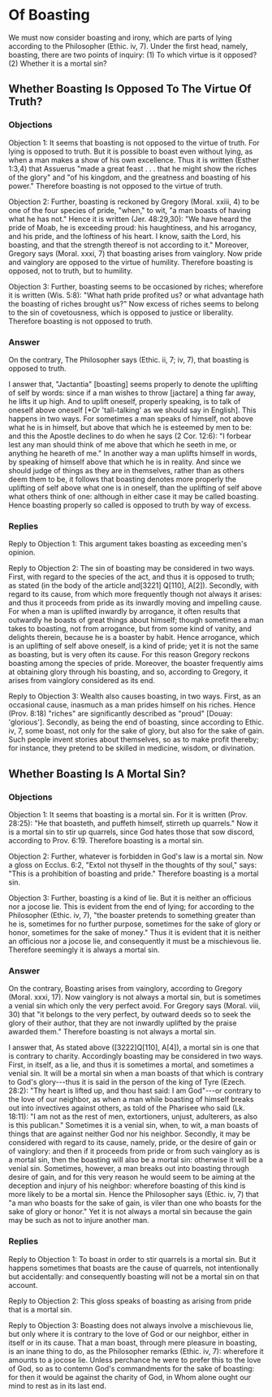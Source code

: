 # Of Boasting

We must now consider boasting and irony, which are parts of lying according to the Philosopher (Ethic. iv, 7). Under the first head, namely, boasting, there are two points of inquiry:
(1) To which virtue is it opposed?
(2) Whether it is a mortal sin?
## Whether Boasting Is Opposed To The Virtue Of Truth?

### Objections

Objection 1: It seems that boasting is not opposed to the virtue of truth. For lying is opposed to truth. But it is possible to boast even without lying, as when a man makes a show of his own excellence. Thus it is written (Esther 1:3,4) that Assuerus "made a great feast . . . that he might show the riches of the glory" and "of his kingdom, and the greatness and boasting of his power." Therefore boasting is not opposed to the virtue of truth.

Objection 2: Further, boasting is reckoned by Gregory (Moral. xxiii, 4) to be one of the four species of pride, "when," to wit, "a man boasts of having what he has not." Hence it is written (Jer. 48:29,30): "We have heard the pride of Moab, he is exceeding proud: his haughtiness, and his arrogancy, and his pride, and the loftiness of his heart. I know, saith the Lord, his boasting, and that the strength thereof is not according to it." Moreover, Gregory says (Moral. xxxi, 7) that boasting arises from vainglory. Now pride and vainglory are opposed to the virtue of humility. Therefore boasting is opposed, not to truth, but to humility.

Objection 3: Further, boasting seems to be occasioned by riches; wherefore it is written (Wis. 5:8): "What hath pride profited us? or what advantage hath the boasting of riches brought us?" Now excess of riches seems to belong to the sin of covetousness, which is opposed to justice or liberality. Therefore boasting is not opposed to truth.

### Answer

On the contrary, The Philosopher says (Ethic. ii, 7; iv, 7), that boasting is opposed to truth.

I answer that, "Jactantia" [boasting] seems properly to denote the uplifting of self by words: since if a man wishes to throw [jactare] a thing far away, he lifts it up high. And to uplift oneself, properly speaking, is to talk of oneself above oneself [*Or 'tall-talking' as we should say in English]. This happens in two ways. For sometimes a man speaks of himself, not above what he is in himself, but above that which he is esteemed by men to be: and this the Apostle declines to do when he says (2 Cor. 12:6): "I forbear lest any man should think of me above that which he seeth in me, or anything he heareth of me." In another way a man uplifts himself in words, by speaking of himself above that which he is in reality. And since we should judge of things as they are in themselves, rather than as others deem them to be, it follows that boasting denotes more properly the uplifting of self above what one is in oneself, than the uplifting of self above what others think of one: although in either case it may be called boasting. Hence boasting properly so called is opposed to truth by way of excess.

### Replies

Reply to Objection 1: This argument takes boasting as exceeding men's opinion.

Reply to Objection 2: The sin of boasting may be considered in two ways. First, with regard to the species of the act, and thus it is opposed to truth; as stated (in the body of the article and[3221] Q[110], A[2]). Secondly, with regard to its cause, from which more frequently though not always it arises: and thus it proceeds from pride as its inwardly moving and impelling cause. For when a man is uplifted inwardly by arrogance, it often results that outwardly he boasts of great things about himself; though sometimes a man takes to boasting, not from arrogance, but from some kind of vanity, and delights therein, because he is a boaster by habit. Hence arrogance, which is an uplifting of self above oneself, is a kind of pride; yet it is not the same as boasting, but is very often its cause. For this reason Gregory reckons boasting among the species of pride. Moreover, the boaster frequently aims at obtaining glory through his boasting, and so, according to Gregory, it arises from vainglory considered as its end.

Reply to Objection 3: Wealth also causes boasting, in two ways. First, as an occasional cause, inasmuch as a man prides himself on his riches. Hence (Prov. 8:18) "riches" are significantly described as "proud" [Douay: 'glorious']. Secondly, as being the end of boasting, since according to Ethic. iv, 7, some boast, not only for the sake of glory, but also for the sake of gain. Such people invent stories about themselves, so as to make profit thereby; for instance, they pretend to be skilled in medicine, wisdom, or divination.
## Whether Boasting Is A Mortal Sin?

### Objections

Objection 1: It seems that boasting is a mortal sin. For it is written (Prov. 28:25): "He that boasteth, and puffeth himself, stirreth up quarrels." Now it is a mortal sin to stir up quarrels, since God hates those that sow discord, according to Prov. 6:19. Therefore boasting is a mortal sin.

Objection 2: Further, whatever is forbidden in God's law is a mortal sin. Now a gloss on Ecclus. 6:2, "Extol not thyself in the thoughts of thy soul," says: "This is a prohibition of boasting and pride." Therefore boasting is a mortal sin.

Objection 3: Further, boasting is a kind of lie. But it is neither an officious nor a jocose lie. This is evident from the end of lying; for according to the Philosopher (Ethic. iv, 7), "the boaster pretends to something greater than he is, sometimes for no further purpose, sometimes for the sake of glory or honor, sometimes for the sake of money." Thus it is evident that it is neither an officious nor a jocose lie, and consequently it must be a mischievous lie. Therefore seemingly it is always a mortal sin.

### Answer

On the contrary, Boasting arises from vainglory, according to Gregory (Moral. xxxi, 17). Now vainglory is not always a mortal sin, but is sometimes a venial sin which only the very perfect avoid. For Gregory says (Moral. viii, 30) that "it belongs to the very perfect, by outward deeds so to seek the glory of their author, that they are not inwardly uplifted by the praise awarded them." Therefore boasting is not always a mortal sin.

I answer that, As stated above ([3222]Q[110], A[4]), a mortal sin is one that is contrary to charity. Accordingly boasting may be considered in two ways. First, in itself, as a lie, and thus it is sometimes a mortal, and sometimes a venial sin. It will be a mortal sin when a man boasts of that which is contrary to God's glory---thus it is said in the person of the king of Tyre (Ezech. 28:2): "Thy heart is lifted up, and thou hast said: I am God"---or contrary to the love of our neighbor, as when a man while boasting of himself breaks out into invectives against others, as told of the Pharisee who said (Lk. 18:11): "I am not as the rest of men, extortioners, unjust, adulterers, as also is this publican." Sometimes it is a venial sin, when, to wit, a man boasts of things that are against neither God nor his neighbor. Secondly, it may be considered with regard to its cause, namely, pride, or the desire of gain or of vainglory: and then if it proceeds from pride or from such vainglory as is a mortal sin, then the boasting will also be a mortal sin: otherwise it will be a venial sin. Sometimes, however, a man breaks out into boasting through desire of gain, and for this very reason he would seem to be aiming at the deception and injury of his neighbor: wherefore boasting of this kind is more likely to be a mortal sin. Hence the Philosopher says (Ethic. iv, 7) that "a man who boasts for the sake of gain, is viler than one who boasts for the sake of glory or honor." Yet it is not always a mortal sin because the gain may be such as not to injure another man.

### Replies

Reply to Objection 1: To boast in order to stir quarrels is a mortal sin. But it happens sometimes that boasts are the cause of quarrels, not intentionally but accidentally: and consequently boasting will not be a mortal sin on that account.

Reply to Objection 2: This gloss speaks of boasting as arising from pride that is a mortal sin.

Reply to Objection 3: Boasting does not always involve a mischievous lie, but only where it is contrary to the love of God or our neighbor, either in itself or in its cause. That a man boast, through mere pleasure in boasting, is an inane thing to do, as the Philosopher remarks (Ethic. iv, 7): wherefore it amounts to a jocose lie. Unless perchance he were to prefer this to the love of God, so as to contemn God's commandments for the sake of boasting: for then it would be against the charity of God, in Whom alone ought our mind to rest as in its last end.
